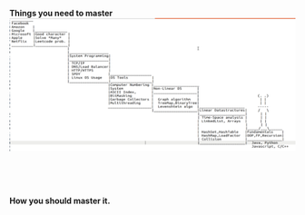<p> 
  <b>Things you need to master</b>
<img src="fagman.png" />
</p><br/>

<br/><p><b>How you should master it.</b></p>
